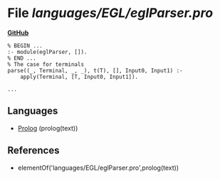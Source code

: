 # File _languages/EGL/eglParser.pro_
**[GitHub](https://github.com/softlang/yas/blob/master/languages/EGL/eglParser.pro)**
```
% BEGIN ...
:- module(eglParser, []).
% END ...
% The case for terminals
parse((_, Terminal, _, _), t(T), [], Input0, Input1) :-
    apply(Terminal, [T, Input0, Input1]).

...
```

## Languages
* [Prolog](../languages/Prolog.md) (prolog(text))

## References
* elementOf('languages/EGL/eglParser.pro',prolog(text))
